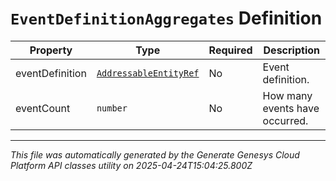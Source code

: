 # `EventDefinitionAggregates` Definition

| Property | Type | Required | Description |
|----------|------|----------|-------------|
| eventDefinition | [`AddressableEntityRef`](addressableentityref-definition.md) | No | Event definition. |
| eventCount | `number` | No | How many events have occurred. |

---

*This file was automatically generated by the Generate Genesys Cloud Platform API classes utility on 2025-04-24T15:04:25.800Z*